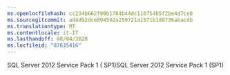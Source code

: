 ```yaml
---
ms.openlocfilehash: cc234b662f99b1784b44dc110754b5f2be4d7ce0
ms.sourcegitcommit: ad4d92dce894592a259721a1571b1d8736abacdb
ms.translationtype: MT
ms.contentlocale: it-IT
ms.lasthandoff: 08/04/2020
ms.locfileid: "87635416"
---
```

<span data-ttu-id="964e5-101">SQL Server 2012 Service Pack 1 \( SP1\)</span><span class="sxs-lookup"><span data-stu-id="964e5-101">SQL Server 2012 Service Pack 1 \(SP1\)</span></span>
